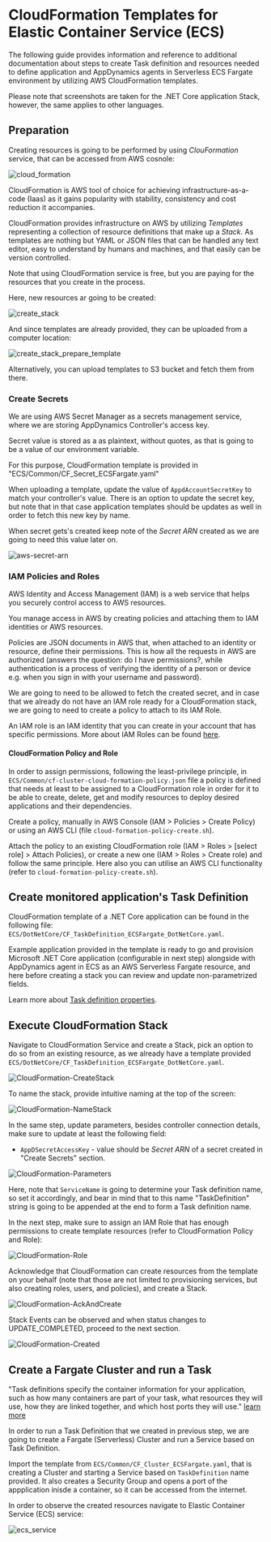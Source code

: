 # CloudFormation Templates for Elastic Container Service (ECS)

The following guide provides information and reference to additional documentation about steps to create Task definition and resources needed to define application and AppDynamics agents in Serverless ECS Fargate environment by utilizing AWS CloudFormation templates.

Please note that screenshots are taken for the .NET Core application Stack, however, the same applies to other languages.

## Preparation

Creating resources is going to be performed by using *ClouFormation* service, that can be accessed from AWS cosnole:

![cloud_formation](https://user-images.githubusercontent.com/23483887/104907306-c8866600-597c-11eb-9ed9-b116523ab14f.png)

CloudFormation is AWS tool of choice for achieving infrastructure-as-a-code (Iaas) as it gains popularity with stability, consistency and cost reduction it accompanies.

CloudFormation provides infrastructure on AWS by utilizing *Templates* representing a collection of resource definitions that make up a *Stack*. As templates are nothing but YAML or JSON files that can be handled any text editor, easy to understand by humans and machines, and that easily can be version controlled.

Note that using CloudFormation service is free, but you are paying for the resources that you create in the process.

Here, new resources ar going to be created:

![create_stack](https://user-images.githubusercontent.com/23483887/104905300-10f05480-597a-11eb-9fa1-1610104a79c6.png)

And since templates are already provided, they can be uploaded from a computer location:

![create_stack_prepare_template](https://user-images.githubusercontent.com/23483887/104908327-3a12e400-597e-11eb-9cef-f65219f7d0f3.png)

Alternatively, you can upload templates to S3 bucket and fetch them from there.

### Create Secrets

We are using AWS Secret Manager as a secrets management service, where we are storing AppDynamics Controller's access key.

Secret value is stored as a as plaintext, without quotes, as that is going to be a value of our environment variable.

For this purpose, CloudFormation template is provided in "ECS/Common/CF_Secret_ECSFargate.yaml"

When uploading a template, update the value of `AppdAccountSecretKey` to match your controller's value. There is an option to update the secret key, but note that in that case application templates should be updates as well in order to fetch this new key by name.

When secret gets's created keep note of the *Secret ARN* created as we are going to need this value later on.

![aws-secret-arn](https://user-images.githubusercontent.com/23483887/101660379-04094880-3a3f-11eb-9318-21cbfa9edb5f.png)

### IAM Policies and Roles

AWS Identity and Access Management (IAM) is a web service that helps you securely control access to AWS resources.

You manage access in AWS by creating policies and attaching them to IAM identities or AWS resources. 

Policies are JSON documents in AWS that, when attached to an identity or resource, define their permissions. This is how all the requests in AWS are authorized (answers the question: do I have permissions?, while authentication is a process of verifying the identity of a person or device e.g. when you sign in with your username and password).

We are going to need to be allowed to fetch the created secret, and in case that we already do not have an IAM role ready for a CloudFormation stack, we are going to need to create a policy to attach to its IAM Role. 

An IAM role is an IAM identity that you can create in your account that has specific permissions. More about IAM Roles can be found [here](https://docs.aws.amazon.com/IAM/latest/UserGuide/id_roles.html).

#### CloudFormation Policy and Role

In order to assign permissions, following the least-privilege principle, in `ECS/Common/cf-cluster-cloud-formation-policy.json` file a policy is defined that needs at least to be assigned to a CloudFormation role in order for it to be able to create, delete, get and modify resources to deploy desired applications and their dependencies.

Create a policy, manually in AWS Console (IAM > Policies > Create Policy) or using an AWS CLI (file `cloud-formation-policy-create.sh`).

Attach the policy to an existing CloudFormation role (IAM > Roles > [select role] > Attach Policies), or create a new one (IAM > Roles > Create role) and follow the same principle. Here also you can utilise an AWS CLI functionality (refer to `cloud-formation-policy-create.sh`).

## Create monitored application's Task Definition

CloudFormation template of a .NET Core application can be found in the following file: `ECS/DotNetCore/CF_TaskDefinition_ECSFargate_DotNetCore.yaml`.

Example application provided in the template is ready to go and provision Microsoft .NET Core application (configurable in next step) alongside with AppDynamics agent in ECS as an AWS Serverless Fargate resource, and here before creating a stack you can review and update non-parametrized fields.

Learn more about [Task definition properties](https://docs.aws.amazon.com/AWSCloudFormation/latest/UserGuide/aws-resource-ecs-taskdefinition.html).

## Execute CloudFormation Stack 

Navigate to CloudFormation Service and create a Stack, pick an option to do so from an existing resource, as we already have a template provided `ECS/DotNetCore/CF_TaskDefinition_ECSFargate_DotNetCore.yaml`.

![CloudFormation-CreateStack](https://user-images.githubusercontent.com/23483887/101669603-1341c380-3a4a-11eb-947c-4c540032391e.png)

To name the stack, provide intuitive naming at the top of the screen:

![CloudFormation-NameStack](https://user-images.githubusercontent.com/23483887/101670344-f1950c00-3a4a-11eb-9213-9780fdb39454.png)

In the same step, update parameters, besides controller connection details, make sure to update at least the following field:
- `AppDSecretAccessKey` - value should be *Secret ARN* of a secret created in "Create Secrets" section.

![CloudFormation-Parameters](https://user-images.githubusercontent.com/23483887/101676355-f8c01800-3a52-11eb-84f9-07ba9a91c999.png)

Here, note that `ServiceName` is going to determine your Task definition name, so set it accordingly, and bear in mind that to this name "TaskDefinition" string is going to be appended at the end to form a Task definition name.

In the next step, make sure to assign an IAM Role that has enough permissions to create template resources (refer to CloudFormation Policy and Role):

![CloudFormation-Role](https://user-images.githubusercontent.com/23483887/101676585-43da2b00-3a53-11eb-8449-65964d507dd3.png)

Acknowledge that CloudFormation can create resources from the template on your behalf (note that those are not limited to provisioning services, but also creating roles, users, and policies), and create a Stack.

![CloudFormation-AckAndCreate](https://user-images.githubusercontent.com/23483887/101676206-c6161f80-3a52-11eb-9443-5617175429d5.png)

Stack Events can be observed and when status changes to UPDATE_COMPLETED, proceed to the next section.

![CloudFormation-Created](https://user-images.githubusercontent.com/23483887/101676729-771cba00-3a53-11eb-83e2-4150293adc32.png)


## Create a Fargate Cluster and run a Task

"Task definitions specify the container information for your application, such as how many containers are part of your task, what resources they will use, how they are linked together, and which host ports they will use." [learn more](https://docs.aws.amazon.com/AmazonECS/latest/developerguide/task_definitions.html)

In order to run a Task Definition that we created in previous step, we are going to create a Fargate (Serverless) Cluster and run a Service based on Task Definition. 

Import the template from `ECS/Common/CF_Cluster_ECSFargate.yaml`, that is creating a Cluster and starting a Service based on `TaskDefinition` name provided. It also creates a Security Group and opens a port of the appplication inisde a container, so it can be accessed from the internet.

In order to observe the created resources navigate to Elastic Container Service (ECS) service:

![ecs_service](https://user-images.githubusercontent.com/23483887/104918727-15723880-598d-11eb-9ed1-1f33373ef0bb.png)


